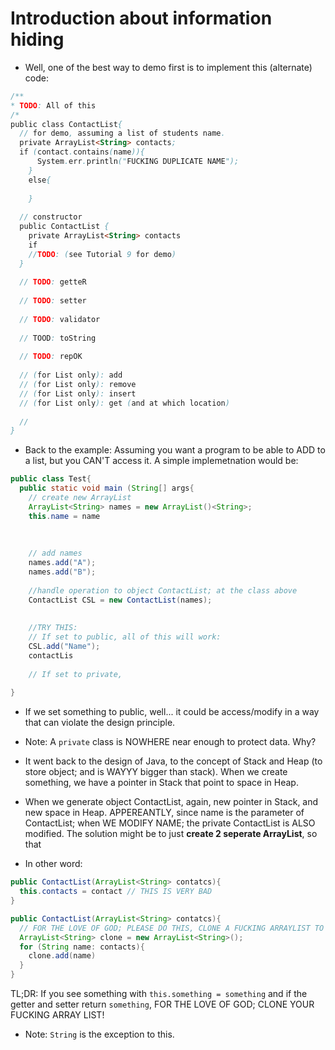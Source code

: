 # Introduction about information hiding
- Well, one of the best way to demo first is to implement this (alternate) code:
```java
/**
* TODO: All of this
/*
public class ContactList{
  // for demo, assuming a list of students name.
  private ArrayList<String> contacts;
  if (contact.contains(name)){
      System.err.println("FUCKING DUPLICATE NAME");
    }
    else{
      
    }
  
  // constructor
  public ContactList {
    private ArrayList<String> contacts
    if 
    //TODO: (see Tutorial 9 for demo)
  }
  
  // TODO: getteR
  
  // TODO: setter
  
  // TODO: validator
  
  // TOOD: toString
  
  // TODO: repOK
  
  // (for List only): add
  // (for List only): remove
  // (for List only): insert
  // (for List only): get (and at which location)
  
  //
}
```
- Back to the example: Assuming you want a program to be able to ADD to a list, but you CAN'T access it. A simple implemetnation would be:
```java
public class Test{
  public static void main (String[] args{
    // create new ArrayList
    ArrayList<String> names = new ArrayList()<String>;
    this.name = name
    
    
    
    // add names
    names.add("A");
    names.add("B");
    
    //handle operation to object ContactList; at the class above 
    ContactList CSL = new ContactList(names);
    
    
    //TRY THIS:
    // If set to public, all of this will work:
    CSL.add("Name");
    contactLis
    
    // If set to private, 
    
}
```
- If we set something to public, well... it could be access/modify in a way that can violate the design principle. 

- Note: A `private` class is NOWHERE near enough to protect data. Why? 
- It went back to the design of Java, to the concept of Stack and Heap (to store object; and is WAYYY bigger than stack). When we create something, we have a pointer in Stack that point to space in Heap. 
- When we generate object ContactList, again, new pointer in Stack, and new space in Heap. APPEREANTLY, since name is the parameter of ContactList; when WE MODIFY NAME; the private ContactList is ALSO modified. The solution might be to just **create 2 seperate ArrayList**, so that 
- In other word:
```java
public ContactList(ArrayList<String> contatcs){
  this.contacts = contact // THIS IS VERY BAD
}

public ContactList(ArrayList<String> contatcs){
  // FOR THE LOVE OF GOD; PLEASE DO THIS, CLONE A FUCKING ARRAYLIST TO MAKE SURE PRIVATE IS PRIVATE
  ArrayList<String> clone = new ArrayList<String>();
  for (String name: contacts){
    clone.add(name)
  }
}
```
TL;DR: If you see something with `this.something = something` and if the getter and setter return `something`, FOR THE LOVE OF GOD; CLONE YOUR FUCKING ARRAY LIST!
- Note: `String` is the exception to this. 
